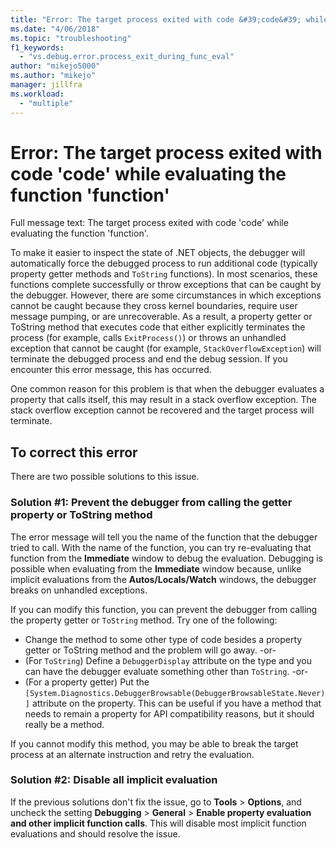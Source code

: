 ```yaml
---
title: "Error: The target process exited with code &#39;code&#39; while evaluating the function &#39;function&#39; | Microsoft Docs"
ms.date: "4/06/2018"
ms.topic: "troubleshooting"
f1_keywords:
  - "vs.debug.error.process_exit_during_func_eval"
author: "mikejo5000"
ms.author: "mikejo"
manager: jillfra
ms.workload:
  - "multiple"
---
```

# Error: The target process exited with code &#39;code&#39; while evaluating the function &#39;function&#39;

Full message text: The target process exited with code 'code' while evaluating the function 'function'.

To make it easier to inspect the state of .NET objects, the debugger will automatically force the debugged process to run additional code (typically property getter methods and `ToString` functions). In most scenarios, these functions complete successfully or throw exceptions that can be caught by the debugger. However, there are some circumstances in which exceptions cannot be caught because they cross kernel boundaries, require user message pumping, or are unrecoverable. As a result, a property getter or ToString method that executes code that either explicitly terminates the process (for example, calls `ExitProcess()`) or throws an unhandled exception that cannot be caught (for example, `StackOverflowException`) will terminate the debugged process and end the debug session. If you encounter this error message, this has occurred.

One common reason for this problem is that when the debugger evaluates a property that calls itself, this may result in a stack overflow exception. The stack overflow exception cannot be recovered and the target process will terminate.

## To correct this error

There are two possible solutions to this issue.

### Solution #1: Prevent the debugger from calling the getter property or ToString method 

The error message will tell you the name of the function that the debugger tried to call. With the name of the function, you can try re-evaluating that function from the **Immediate** window to debug the evaluation. Debugging is possible when evaluating from the **Immediate** window because, unlike implicit evaluations from the **Autos/Locals/Watch** windows, the debugger breaks on unhandled exceptions.

If you can modify this function, you can prevent the debugger from calling the property getter or `ToString` method. Try one of the following:

* Change the method to some other type of code besides a property getter or ToString method and the problem will go away.
    -or-
* (For `ToString`) Define a `DebuggerDisplay` attribute on the type and you can have the debugger evaluate something other than `ToString`.
    -or-
* (For a property getter) Put the `[System.Diagnostics.DebuggerBrowsable(DebuggerBrowsableState.Never)]` attribute on the property. This can be useful if you have a method that needs to remain a property for API compatibility reasons, but it should really be a method.

If you cannot modify this method, you may be able to break the target process at an alternate instruction and retry the evaluation.

### Solution #2: Disable all implicit evaluation

If the previous solutions don't fix the issue, go to **Tools** > **Options**, and uncheck the setting **Debugging** > **General** > **Enable property evaluation and other implicit function calls**. This will disable most implicit function evaluations and should resolve the issue.
